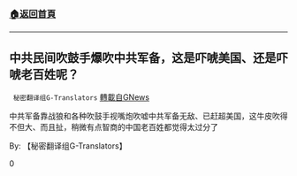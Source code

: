 ###  [:house:返回首頁](https://github.com/ourhimalayas/txt)
---

## 中共民间吹鼓手爆吹中共军备，这是吓唬美国、还是吓唬老百姓呢？
` 秘密翻译组G-Translators` [轉載自GNews](https://gnews.org/zh-hans/1113819/)

中共军备靠战狼和各种吹鼓手视嘴炮吹嘘中共军备无敌、已赶超美国，这牛皮吹得不但大、而且扯，稍微有点智商的中国老百姓都觉得太过分了

By: 【秘密翻译组G-Translators】

0
